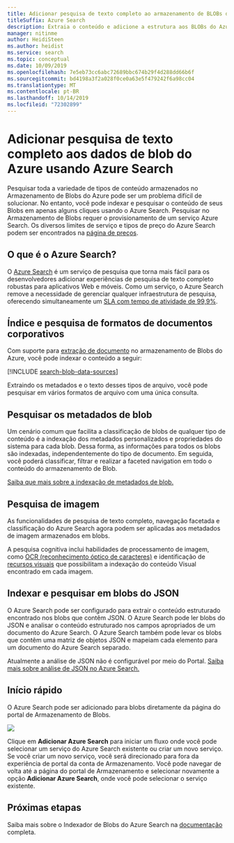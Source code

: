 ```yaml
---
title: Adicionar pesquisa de texto completo ao armazenamento de BLOBs do Azure
titleSuffix: Azure Search
description: Extraia o conteúdo e adicione a estrutura aos BLOBs do Azure ao criar um índice de pesquisa de texto completo no Azure Search.
manager: nitinme
author: HeidiSteen
ms.author: heidist
ms.service: search
ms.topic: conceptual
ms.date: 10/09/2019
ms.openlocfilehash: 7e5eb73cc6abc72689bbc674b29f4d288dd66b6f
ms.sourcegitcommit: bd4198a3f2a028f0ce0a63e5f479242f6a98cc04
ms.translationtype: MT
ms.contentlocale: pt-BR
ms.lasthandoff: 10/14/2019
ms.locfileid: "72302899"
---
```

# <a name="add-full-text-search-to-azure-blob-data-using-azure-search"></a>Adicionar pesquisa de texto completo aos dados de blob do Azure usando Azure Search

Pesquisar toda a variedade de tipos de conteúdo armazenados no Armazenamento de Blobs do Azure pode ser um problema difícil de solucionar. No entanto, você pode indexar e pesquisar o conteúdo de seus Blobs em apenas alguns cliques usando o Azure Search. Pesquisar no Armazenamento de Blobs requer o provisionamento de um serviço Azure Search. Os diversos limites de serviço e tipos de preço do Azure Search podem ser encontrados na [página de preços](https://aka.ms/azspricing).

## <a name="what-is-azure-search"></a>O que é o Azure Search?
O [Azure Search](https://aka.ms/whatisazsearch) é um serviço de pesquisa que torna mais fácil para os desenvolvedores adicionar experiências de pesquisa de texto completo robustas para aplicativos Web e móveis. Como um serviço, o Azure Search remove a necessidade de gerenciar qualquer infraestrutura de pesquisa, oferecendo simultaneamente um [SLA com tempo de atividade de 99,9%](https://aka.ms/azuresearchsla).

## <a name="index-and-search-enterprise-document-formats"></a>Índice e pesquisa de formatos de documentos corporativos
Com suporte para [extração de documento](https://aka.ms/azsblobindexer) no armazenamento de Blobs do Azure, você pode indexar o conteúdo a seguir:

[!INCLUDE [search-blob-data-sources](../../includes/search-blob-data-sources.md)]

Extraindo os metadados e o texto desses tipos de arquivo, você pode pesquisar em vários formatos de arquivo com uma única consulta. 

## <a name="search-through-your-blob-metadata"></a>Pesquisar os metadados de blob
Um cenário comum que facilita a classificação de blobs de qualquer tipo de conteúdo é a indexação dos metadados personalizados e propriedades do sistema para cada blob. Dessa forma, as informações para todos os blobs são indexadas, independentemente do tipo de documento. Em seguida, você poderá classificar, filtrar e realizar a faceted navigation em todo o conteúdo do armazenamento de Blob.

[Saiba que mais sobre a indexação de metadados de blob.](https://aka.ms/azsblobmetadataindexing)

## <a name="image-search"></a>Pesquisa de imagem
As funcionalidades de pesquisa de texto completo, navegação facetada e classificação do Azure Search agora podem ser aplicadas aos metadados de imagem armazenados em blobs.

A pesquisa cognitiva inclui habilidades de processamento de imagem, como [OCR (reconhecimento óptico de caracteres)](cognitive-search-skill-ocr.md) e identificação de [recursos visuais](cognitive-search-skill-image-analysis.md) que possibilitam a indexação do conteúdo Visual encontrado em cada imagem.

## <a name="index-and-search-through-json-blobs"></a>Indexar e pesquisar em blobs do JSON
O Azure Search pode ser configurado para extrair o conteúdo estruturado encontrado nos blobs que contêm JSON. O Azure Search pode ler blobs do JSON e analisar o conteúdo estruturado nos campos apropriados de um documento do Azure Search. O Azure Search também pode levar os blobs que contêm uma matriz de objetos JSON e mapeiam cada elemento para um documento do Azure Search separado.

Atualmente a análise de JSON não é configurável por meio do Portal. [Saiba mais sobre análise de JSON no Azure Search.](https://aka.ms/azsjsonblobindexing)

## <a name="quickstart"></a>Início rápido
O Azure Search pode ser adicionado para blobs diretamente da página do portal de Armazenamento de Blobs.

![](./media/search-blob-storage-integration/blob-blade.png)

Clique em **Adicionar Azure Search** para iniciar um fluxo onde você pode selecionar um serviço do Azure Search existente ou criar um novo serviço. Se você criar um novo serviço, você será direcionado para fora da experiência de portal da conta de Armazenamento. Você pode navegar de volta até a página do portal de Armazenamento e selecionar novamente a opção **Adicionar Azure Search**, onde você pode selecionar o serviço existente.

## <a name="next-steps"></a>Próximas etapas
Saiba mais sobre o Indexador de Blobs do Azure Search na [documentação](https://aka.ms/azsblobindexer) completa.
